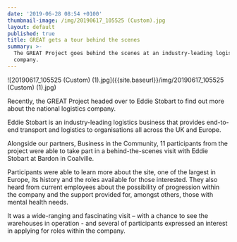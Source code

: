 ```yaml
---
date: '2019-06-28 08:54 +0100'
thumbnail-image: /img/20190617_105525 (Custom).jpg
layout: default
published: true
title: GREAT gets a tour behind the scenes
summary: >-
  The GREAT Project goes behind the scenes at an industry-leading logistics
  company.
---
```

![20190617_105525 (Custom) (1).jpg]({{site.baseurl}}/img/20190617_105525 (Custom) (1).jpg)

Recently, the GREAT Project headed over to Eddie Stobart to find out more about the national logistics company. 

Eddie Stobart is an industry-leading logistics business that provides end-to-end transport and logistics to organisations all across the UK and Europe. 

Alongside our partners, Business in the Community, 11 participants from the project were able to take part in a behind-the-scenes visit with Eddie Stobart at Bardon in Coalville. 

Participants were able to learn more about the site, one of the largest in Europe, its history and the roles available for those interested. They also heard from current employees about the possibility of progression within the company and the support provided for, amongst others, those with mental health needs. 

It was a wide-ranging and fascinating visit – with a chance to see the warehouses in operation - and several of participants expressed an interest in applying for roles within the company. 